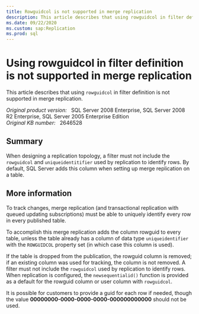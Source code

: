 ```yaml
---
title: Rowguidcol is not supported in merge replication
description: This article describes that using rowguidcol in filter definition is not supported in merge replication.
ms.date: 09/22/2020
ms.custom: sap:Replication
ms.prod: sql
---
```

# Using rowguidcol in filter definition is not supported in merge replication

This article describes that using `rowguidcol` in filter definition is not supported in merge replication.

_Original product version:_ &nbsp; SQL Server 2008 Enterprise, SQL Server 2008 R2 Enterprise, SQL Server 2005 Enterprise Edition  
_Original KB number:_ &nbsp; 2646528

## Summary

When designing a replication topology, a filter must not include the `rowguidcol` and `uniqueidentitifier` used by replication to identify rows. By default, SQL Server adds this column when setting up merge replication on a table.

## More information

To track changes, merge replication (and transactional replication with queued updating subscriptions) must be able to uniquely identify every row in every published table.

To accomplish this merge replication adds the column rowguid to every table, unless the table already has a column of data type `uniqueidentifier` with the `ROWGUIDCOL` property set (in which case this column is used).

If the table is dropped from the publication, the rowguid column is removed; if an existing column was used for tracking, the column is not removed. A filter must not include the `rowguidcol` used by replication to identify rows. When replication is configured, the `newsequentialid()` function is provided as a default for the rowguid column or user column with `rowguidcol`.

It is possible for customers to provide a guid for each row if needed, though the value **00000000-0000-0000-0000-000000000000** should not be used.
